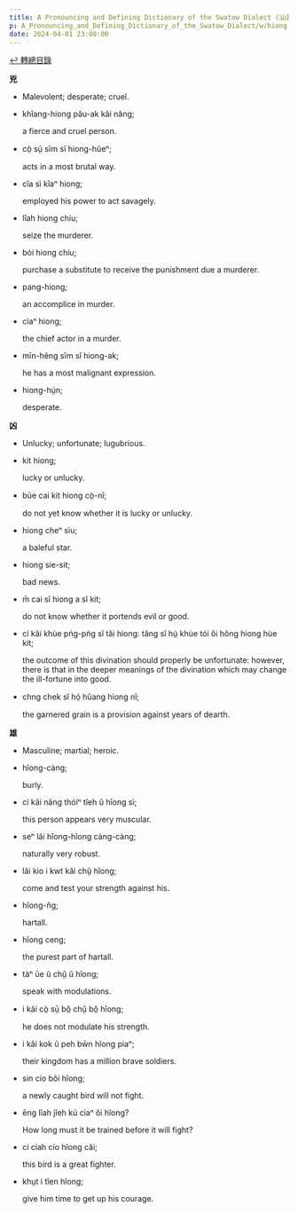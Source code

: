 ```yaml
---
title: A Pronouncing and Defining Dictionary of the Swatow Dialect (汕頭方言音義字典) / hiong
p: A_Pronouncing_and_Defining_Dictionary_of_the_Swatow_Dialect/w/hiong
date: 2024-04-01 23:00:00
---
```


[↩️ 轉總目錄](/A_Pronouncing_and_Defining_Dictionary_of_the_Swatow_Dialect)


**兇**
- Malevolent; desperate; cruel.

- khîang-hiong pău-ak kâi nâng;

  a fierce and cruel person.

- cò̤ sṳ̄ sĭm sĭ hiong-hûeⁿ;

  acts in a most brutal way.

- cĭa sì kîaⁿ hiong;

  employed his power to act savagely.

- lîah hiong chíu;

  seize the murderer.

- bói hiong chíu;

  purchase a substitute to receive the punishment due a murderer.

- pang-hiong;

  an accomplice in murder.

- cìaⁿ hiong;

  the chief actor in a murder.

- mīn-hêng sĭm sĭ hiong-ak;

  he has a most malignant expression.

- hiong-hṳ́n;

  desperate.

**凶**
- Unlucky; unfortunate; lugubrious.

- kit hiong;

  lucky or unlucky.

- būe cai kit hiong cò̤-nî;

  do not yet know whether it is lucky or unlucky.

- hiong cheⁿ sìu;

  a baleful star.

- hiong sie-sit;

  bad news.

- m̄ cai sî hiong a sĭ kit;

  do not know whether it portends evil or good.

- cí kâi khùe pńg-pńg sĭ tăi hiong: tăng sĭ hṳ́ khùe tói ŏi hông hiong hùe kit;

  the outcome of this divination should properly be  unfortunate: however, there is that in the deeper meanings of the  divination which may change the ill-fortune into good.

- chng chek sĭ hó̤ hûang hiong nî;

  the garnered grain is a provision against years of dearth.

**雄**
- Masculine; martial; heroic.

- hîong-càng;

  burly.

- cí kâi nâng thóiⁿ tîeh ŭ hîong sì;

  this person appears very muscular.

- seⁿ lâi hîong-hîong càng-càng;

  naturally very robust.

- lâi kio i kwt kâi chṳ̂ hîong;

  come and test your strength against his.

- hîong-n̂g;

  hartall.

- hîong ceng;

  the purest part of hartall.

- tàⁿ ūe ŭ chṳ̂ ŭ hîong;

  speak with modulations.

- i kâi cò̤ sṳ̄ bô̤ chṳ̂ bô̤ hîong;

  he does not modulate his strength.

- i kâi kok ŭ peh bw̄n hîong piaⁿ;

  their kingdom has a million brave soldiers.

- sin cío bŏi hîong;

  a newly caught bird will not fight.

- ēng lîah jîeh kú cìaⁿ ŏi hîong?

  How long must it be trained before it will fight?

- cí ciah cío hîong căi;

  this bird is a great fighter.

- khṳt i tĭen hîong;

  give him time to get up his courage.